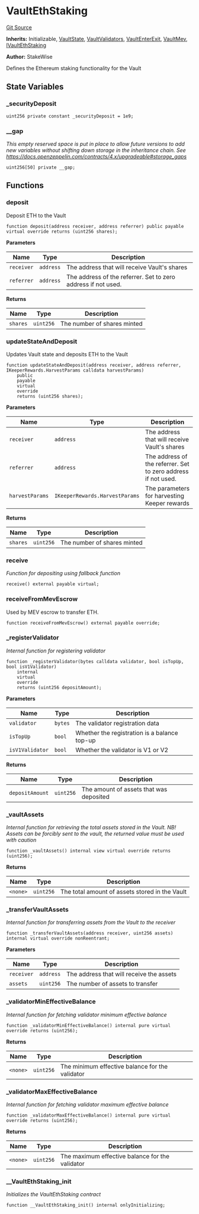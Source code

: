 # VaultEthStaking
[Git Source](https://github.com/stakewise/v3-core/blob/c4059a64871829ca60ea58f054baf8eb13d3572a/contracts/vaults/modules/VaultEthStaking.sol)

**Inherits:**
Initializable, [VaultState](/contracts/vaults/modules/VaultState.sol/abstract.VaultState.md), [VaultValidators](/contracts/vaults/modules/VaultValidators.sol/abstract.VaultValidators.md), [VaultEnterExit](/contracts/vaults/modules/VaultEnterExit.sol/abstract.VaultEnterExit.md), [VaultMev](/contracts/vaults/modules/VaultMev.sol/abstract.VaultMev.md), [IVaultEthStaking](/contracts/interfaces/IVaultEthStaking.sol/interface.IVaultEthStaking.md)

**Author:**
StakeWise

Defines the Ethereum staking functionality for the Vault


## State Variables
### _securityDeposit

```solidity
uint256 private constant _securityDeposit = 1e9;
```


### __gap
*This empty reserved space is put in place to allow future versions to add new
variables without shifting down storage in the inheritance chain.
See https://docs.openzeppelin.com/contracts/4.x/upgradeable#storage_gaps*


```solidity
uint256[50] private __gap;
```


## Functions
### deposit

Deposit ETH to the Vault


```solidity
function deposit(address receiver, address referrer) public payable virtual override returns (uint256 shares);
```
**Parameters**

|Name|Type|Description|
|----|----|-----------|
|`receiver`|`address`|The address that will receive Vault's shares|
|`referrer`|`address`|The address of the referrer. Set to zero address if not used.|

**Returns**

|Name|Type|Description|
|----|----|-----------|
|`shares`|`uint256`|The number of shares minted|


### updateStateAndDeposit

Updates Vault state and deposits ETH to the Vault


```solidity
function updateStateAndDeposit(address receiver, address referrer, IKeeperRewards.HarvestParams calldata harvestParams)
    public
    payable
    virtual
    override
    returns (uint256 shares);
```
**Parameters**

|Name|Type|Description|
|----|----|-----------|
|`receiver`|`address`|The address that will receive Vault's shares|
|`referrer`|`address`|The address of the referrer. Set to zero address if not used.|
|`harvestParams`|`IKeeperRewards.HarvestParams`|The parameters for harvesting Keeper rewards|

**Returns**

|Name|Type|Description|
|----|----|-----------|
|`shares`|`uint256`|The number of shares minted|


### receive

*Function for depositing using fallback function*


```solidity
receive() external payable virtual;
```

### receiveFromMevEscrow

Used by MEV escrow to transfer ETH.


```solidity
function receiveFromMevEscrow() external payable override;
```

### _registerValidator

*Internal function for registering validator*


```solidity
function _registerValidator(bytes calldata validator, bool isTopUp, bool isV1Validator)
    internal
    virtual
    override
    returns (uint256 depositAmount);
```
**Parameters**

|Name|Type|Description|
|----|----|-----------|
|`validator`|`bytes`|The validator registration data|
|`isTopUp`|`bool`|Whether the registration is a balance top-up|
|`isV1Validator`|`bool`|Whether the validator is V1 or V2|

**Returns**

|Name|Type|Description|
|----|----|-----------|
|`depositAmount`|`uint256`|The amount of assets that was deposited|


### _vaultAssets

*Internal function for retrieving the total assets stored in the Vault.
NB! Assets can be forcibly sent to the vault, the returned value must be used with caution*


```solidity
function _vaultAssets() internal view virtual override returns (uint256);
```
**Returns**

|Name|Type|Description|
|----|----|-----------|
|`<none>`|`uint256`|The total amount of assets stored in the Vault|


### _transferVaultAssets

*Internal function for transferring assets from the Vault to the receiver*


```solidity
function _transferVaultAssets(address receiver, uint256 assets) internal virtual override nonReentrant;
```
**Parameters**

|Name|Type|Description|
|----|----|-----------|
|`receiver`|`address`|The address that will receive the assets|
|`assets`|`uint256`|The number of assets to transfer|


### _validatorMinEffectiveBalance

*Internal function for fetching validator minimum effective balance*


```solidity
function _validatorMinEffectiveBalance() internal pure virtual override returns (uint256);
```
**Returns**

|Name|Type|Description|
|----|----|-----------|
|`<none>`|`uint256`|The minimum effective balance for the validator|


### _validatorMaxEffectiveBalance

*Internal function for fetching validator maximum effective balance*


```solidity
function _validatorMaxEffectiveBalance() internal pure virtual override returns (uint256);
```
**Returns**

|Name|Type|Description|
|----|----|-----------|
|`<none>`|`uint256`|The maximum effective balance for the validator|


### __VaultEthStaking_init

*Initializes the VaultEthStaking contract*


```solidity
function __VaultEthStaking_init() internal onlyInitializing;
```

